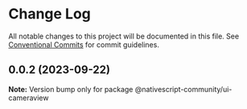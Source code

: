# Change Log

All notable changes to this project will be documented in this file.
See [Conventional Commits](https://conventionalcommits.org) for commit guidelines.

## 0.0.2 (2023-09-22)

**Note:** Version bump only for package @nativescript-community/ui-cameraview
